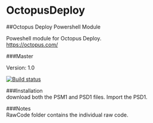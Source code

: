 # OctopusDeploy
##Octopus Deploy Powershell Module

Poweshell module for Octopus Deploy.  
https://octopus.com/

###Master

Version: 1.0

[![Build status](https://ci.appveyor.com/api/projects/status/ywqa6uoqeru4y2el/branch/master?svg=true)](https://ci.appveyor.com/project/jeffbuenting/octopusdeploy/branch/master)

###Installation   
download both the PSM1 and PSD1 files. Import the PSD1.

###Notes   
RawCode folder contains the individual raw code.

